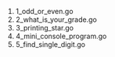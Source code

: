 1. 1_odd_or_even.go
2. 2_what_is_your_grade.go
3. 3_printing_star.go
4. 4_mini_console_program.go
5. 5_find_single_digit.go